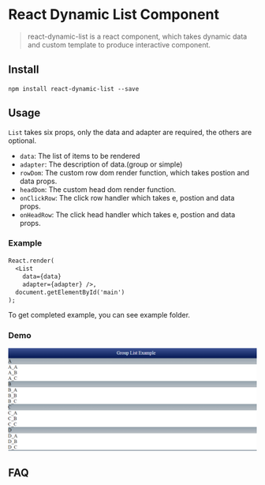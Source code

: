 # React Dynamic List Component

> react-dynamic-list is a react component, which takes dynamic data and custom template to produce interactive component. 

## Install
```
npm install react-dynamic-list --save
```

## Usage
`List` takes six props, only the data and adapter are required, the others are optional.
* `data`: The list of items to be rendered
* `adapter`: The description of data.(group or simple)
* `rowDom`: The custom row dom render function, which takes postion and data props.
* `headDom`: The custom head dom render function.
* `onClickRow`: The click row handler which takes e, postion and data props.
* `onHeadRow`: The click head handler which takes e, postion and data props.


### Example
```
React.render(
  <List
    data={data}
    adapter={adapter} />,
  document.getElementById('main')
);
```
To get completed example, you can see example folder.

### Demo
![Demo](https://github.com/pingyuanChen/react-dynamic-list/blob/master/react-list.png)

## FAQ